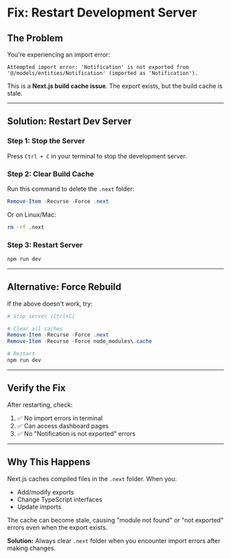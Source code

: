 # Fix: Restart Development Server

## The Problem
You're experiencing an import error:
```
Attempted import error: 'Notification' is not exported from '@/models/entities/Notification' (imported as 'Notification').
```

This is a **Next.js build cache issue**. The export exists, but the build cache is stale.

---

## Solution: Restart Dev Server

### Step 1: Stop the Server
Press `Ctrl + C` in your terminal to stop the development server.

### Step 2: Clear Build Cache
Run this command to delete the `.next` folder:
```powershell
Remove-Item -Recurse -Force .next
```

Or on Linux/Mac:
```bash
rm -rf .next
```

### Step 3: Restart Server
```bash
npm run dev
```

---

## Alternative: Force Rebuild

If the above doesn't work, try:

```powershell
# Stop server (Ctrl+C)

# Clear all caches
Remove-Item -Recurse -Force .next
Remove-Item -Recurse -Force node_modules\.cache

# Restart
npm run dev
```

---

## Verify the Fix

After restarting, check:
1. ✅ No import errors in terminal
2. ✅ Can access dashboard pages
3. ✅ No "Notification is not exported" errors

---

## Why This Happens

Next.js caches compiled files in the `.next` folder. When you:
- Add/modify exports
- Change TypeScript interfaces
- Update imports

The cache can become stale, causing "module not found" or "not exported" errors even when the export exists.

**Solution:** Always clear `.next` folder when you encounter import errors after making changes.
